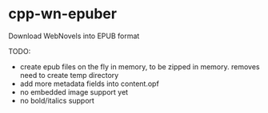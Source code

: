 # cpp-wn-epuber
Download WebNovels into EPUB format

TODO: 
- create epub files on the fly in memory, to be zipped in memory. removes need to create temp directory 
- add more metadata fields into content.opf
- no embedded image support yet
- no bold/italics support
